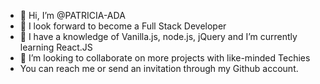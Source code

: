- 👋 Hi, I’m @PATRICIA-ADA
- 👀 I look forward to become a Full Stack Developer
- 🌱 I have a knowledge of Vanilla.js, node.js, jQuery and I’m currently learning React.JS
- 💞️ I’m looking to collaborate on more projects with like-minded Techies
- You can reach me or send an invitation through my Github account.


<!---
PATRICIA-ADA/PATRICIA-ADA is a ✨ special ✨ repository because its `README.md` (this file) appears on your GitHub profile.
You can click the Preview link to take a look at your changes.
--->
